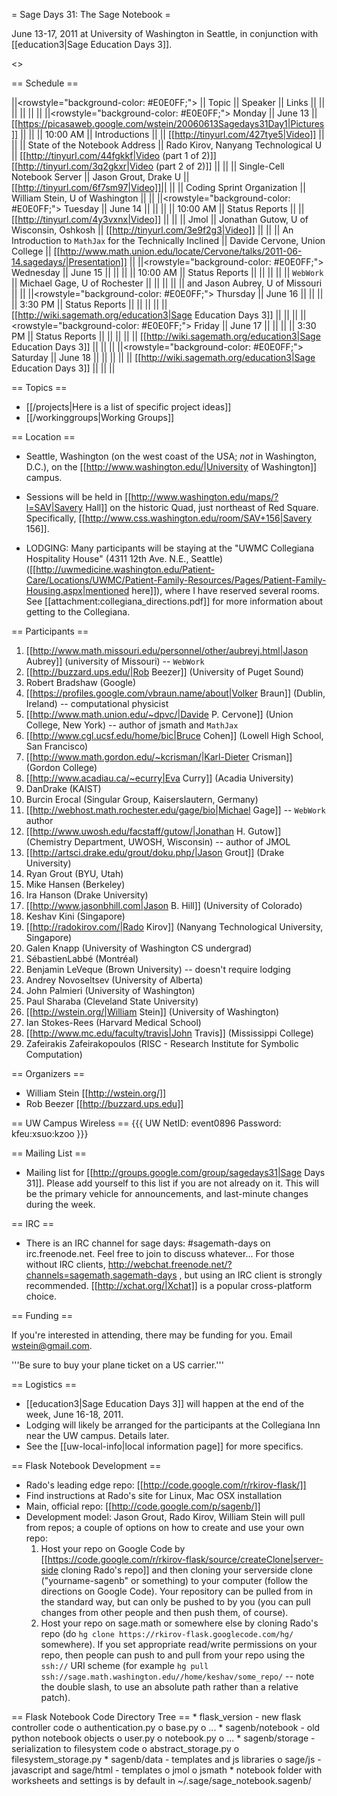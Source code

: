 = Sage Days 31: The Sage Notebook =

June 13-17, 2011 at University of Washington in Seattle, in conjunction with [[education3|Sage Education Days 3]].

<<TableOfContents>>

== Schedule ==

||<rowstyle="background-color: #E0E0FF;"> || Topic || Speaker || Links ||
|| || || || ||
||<rowstyle="background-color: #E0E0FF;"> Monday          || June 13    || [[https://picasaweb.google.com/wstein/20060613Sagedays31Day1|Pictures]] || ||
|| 10:00 AM || Introductions                 ||   ||  [[http://tinyurl.com/427tye5|Video]] ||
||          || State of the Notebook Address || Rado Kirov, Nanyang Technological U     || [[http://tinyurl.com/44fgkkf|Video (part 1 of 2)]] [[http://tinyurl.com/3q2gkxr|Video (part 2 of 2)]] ||
||          || Single-Cell Notebook Server   || Jason Grout, Drake U                    || [[http://tinyurl.com/6f7sm97|Video]]||
||          || Coding Sprint Organization    || William Stein, U of Washington          || ||
||<rowstyle="background-color: #E0E0FF;"> Tuesday         || June 14    || || ||
|| 10:00 AM || Status Reports                ||                                         || [[http://tinyurl.com/4y3vxnx|Video]] ||
||  || Jmol                          || Jonathan Gutow, U of Wisconsin, Oshkosh || [[http://tinyurl.com/3e9f2g3|Video]] ||
||          || An Introduction to `MathJax` for the Technically Inclined || Davide Cervone, Union College  || [[http://www.math.union.edu/locate/Cervone/talks/2011-06-14.sagedays/|Presentation]] ||
||<rowstyle="background-color: #E0E0FF;"> Wednesday       || June 15    || || ||
|| 10:00 AM || Status Reports                ||                                         || ||
||          || `WebWork`                     || Michael Gage, U of Rochester            || ||
||          ||                               || and Jason Aubrey, U of Missouri         || ||
||<rowstyle="background-color: #E0E0FF;"> Thursday || June 16 || || ||
||  3:30 PM || Status Reports                ||  || ||
||          || [[http://wiki.sagemath.org/education3|Sage Education Days 3]] ||  || ||
||<rowstyle="background-color: #E0E0FF;"> Friday || June 17 || || ||
||  3:30 PM || Status Reports                ||  || ||
||          || [[http://wiki.sagemath.org/education3|Sage Education Days 3]] ||  || ||
||<rowstyle="background-color: #E0E0FF;"> Saturday || June 18 || || ||
||          || [[http://wiki.sagemath.org/education3|Sage Education Days 3]] ||  || ||

== Topics ==

 * [[/projects|Here is a list of specific project ideas]]
 * [[/workinggroups|Working Groups]]


== Location ==

 * Seattle, Washington (on the west coast of the USA; *not* in Washington, D.C.), on the [[http://www.washington.edu/|University of Washington]] campus.

 * Sessions will be held in [[http://www.washington.edu/maps/?l=SAV|Savery Hall]] on the historic Quad, just northeast of Red Square.  Specifically, [[http://www.css.washington.edu/room/SAV+156|Savery 156]].
 
 * LODGING: Many participants will be staying at the "UWMC Collegiana Hospitality House" (4311 12th Ave. N.E., Seattle)  ([[http://uwmedicine.washington.edu/Patient-Care/Locations/UWMC/Patient-Family-Resources/Pages/Patient-Family-Housing.aspx|mentioned here]]), where I have reserved several rooms.  See [[attachment:collegiana_directions.pdf]] for more information about getting to the Collegiana.

== Participants ==

 1. [[http://www.math.missouri.edu/personnel/other/aubreyj.html|Jason Aubrey]] (university of Missouri) -- `WebWork`
 1. [[http://buzzard.ups.edu/|Rob Beezer]] (University of Puget Sound) 
 1. Robert Bradshaw (Google) 
 1. [[https://profiles.google.com/vbraun.name/about|Volker Braun]] (Dublin, Ireland) -- computational physicist
 1. [[http://www.math.union.edu/~dpvc/|Davide P. Cervone]] (Union College, New York) -- author of jsmath and `MathJax`
 1. [[http://www.cgl.ucsf.edu/home/bic|Bruce Cohen]] (Lowell High School, San Francisco)
 1. [[http://www.math.gordon.edu/~kcrisman/|Karl-Dieter Crisman]] (Gordon College)
 1. [[http://www.acadiau.ca/~ecurry|Eva Curry]] (Acadia University)
 1. DanDrake (KAIST)
 1. Burcin Erocal (Singular Group, Kaiserslautern, Germany)
 1. [[http://webhost.math.rochester.edu/gage/bio|Michael Gage]] -- `WebWork` author
 1. [[http://www.uwosh.edu/facstaff/gutow/|Jonathan H. Gutow]] (Chemistry Department, UWOSH, Wisconsin)  -- author of JMOL
 1. [[http://artsci.drake.edu/grout/doku.php/|Jason Grout]] (Drake University)
 1. Ryan Grout (BYU, Utah)
 1. Mike Hansen (Berkeley)
 1. Ira Hanson (Drake University)
 1. [[http://www.jasonbhill.com|Jason B. Hill]] (University of Colorado)
 1. Keshav Kini (Singapore)
 1. [[http://radokirov.com/|Rado Kirov]] (Nanyang Technological University, Singapore)
 1. Galen Knapp (University of Washington CS undergrad)
 1. SébastienLabbé (Montréal)
 1. Benjamin LeVeque (Brown University) -- doesn't require lodging
 1. Andrey Novoseltsev (University of Alberta)
 1. John Palmieri (University of Washington)
 1. Paul Sharaba (Cleveland State University)
 1. [[http://wstein.org/|William Stein]] (University of Washington)
 1. Ian Stokes-Rees (Harvard Medical School)
 1. [[http://www.mc.edu/faculty/travis|John Travis]] (Mississippi College)
 1. Zafeirakis Zafeirakopoulos (RISC - Research Institute for Symbolic Computation)

== Organizers ==

 * William Stein [[http://wstein.org/]]
 * Rob Beezer [[http://buzzard.ups.edu]]

== UW Campus Wireless ==
{{{
UW NetID: 	event0896
Password: 	kfeu:xsuo:kzoo
}}}

== Mailing List ==

 * Mailing list for [[http://groups.google.com/group/sagedays31|Sage Days 31]].  Please add yourself to this list if you are not already on it.  This will be the primary vehicle for announcements, and last-minute changes during the week.

== IRC ==

 * There is an IRC channel for sage days: #sagemath-days on irc.freenode.net. Feel free to join to discuss whatever...   For those without IRC clients, http://webchat.freenode.net/?channels=sagemath,sagemath-days , but using an IRC client is strongly recommended. [[http://xchat.org/|Xchat]] is a popular cross-platform choice.

== Funding ==

 If you're interested in attending, there may be funding for you.   Email wstein@gmail.com. 

 '''Be sure to buy your plane ticket on a US carrier.'''

== Logistics ==

 * [[education3|Sage Education Days 3]] will happen at the end of the week, June 16-18, 2011.
 * Lodging will likely be arranged for the participants at the Collegiana Inn near the UW campus.  Details later.
 * See the [[uw-local-info|local information page]] for more specifics.

== Flask Notebook Development ==

  * Rado's leading edge repo:  [[http://code.google.com/r/rkirov-flask/]]
  * Find instructions at Rado's site for Linux, Mac OSX installation
  * Main, official repo: [[http://code.google.com/p/sagenb/]]
  * Development model:  Jason Grout, Rado Kirov, William Stein will pull from repos; a couple of options on how to create and use your own repo:
    1. Host your repo on Google Code by [[https://code.google.com/r/rkirov-flask/source/createClone|server-side cloning Rado's repo]] and then cloning your serverside clone ("yourname-sagenb" or something) to your computer (follow the directions on Google Code). Your repository can be pulled from in the standard way, but can only be pushed to by you (you can pull changes from other people and then push them, of course).
    1. Host your repo on sage.math or somewhere else by cloning Rado's repo (do `hg clone https://rkirov-flask.googlecode.com/hg/` somewhere). If you set appropriate read/write permissions on your repo, then people can push to and pull from your repo using the `ssh://` URI scheme (for example `hg pull ssh://sage.math.washington.edu//home/keshav/some_repo/` -- note the double slash, to use an absolute path rather than a relative patch).

== Flask Notebook Code Directory Tree ==
    * flask_version - new flask controller code
          o authentication.py
          o base.py
          o ...
    * sagenb/notebook - old python notebook objects
          o user.py
          o notebook.py
          o ...
    * sagenb/storage - serialization to filesystem code
          o abstract_storage.py
          o filesystem_storage.py
    * sagenb/data - templates and js libraries
          o sage/js - javascript and sage/html - templates
          o jmol
          o jsmath
    * notebook folder with worksheets and settings is by default in ~/.sage/sage_notebook.sagenb/

